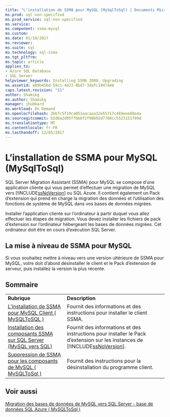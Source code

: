 ```yaml
---
title: "L’installation de SSMA pour MySQL (MySqlToSql) | Documents Microsoft"
ms.prod: sql-non-specified
ms.prod_service: sql-non-specified
ms.service: 
ms.component: ssma-mysql
ms.custom: 
ms.date: 01/19/2017
ms.reviewer: 
ms.suite: sql
ms.technology: sql-ssma
ms.tgt_pltfrm: 
ms.topic: article
applies_to:
- Azure SQL Database
- SQL Server
helpviewer_keywords: Installing SSMA 2008, Upgrading
ms.assetid: e89b45bd-59c1-4d23-8bd7-3dafc1947448
caps.latest.revision: "11"
author: Shamikg
ms.author: Shamikg
manager: jhubbard
ms.workload: On Demand
ms.openlocfilehash: 2bbfc5f19ca051eacaaa32e55717c469eee88a4a
ms.sourcegitcommit: b2d8a2d95ffbb6f2f98692d7760cc5523151f99d
ms.translationtype: MT
ms.contentlocale: fr-FR
ms.lasthandoff: 12/05/2017
---
```

# <a name="installing-ssma-for-mysql-mysqltosql"></a>L’installation de SSMA pour MySQL (MySqlToSql)
SQL Server Migration Assistant (SSMA) pour MySQL se compose d’une application cliente qui vous permet d’effectuer une migration de MySQL vers [!INCLUDE[ssNoVersion](../../includes/ssnoversion_md.md)] ou SQL Azure. Il contient également un Pack d’extension qui prend en charge la migration des données et l’utilisation des fonctions de système de MySQL dans vos bases de données migrées.  
  
Installer l’application cliente sur l’ordinateur à partir duquel vous allez effectuer les étapes de migration. Vous devez installer les fichiers de pack d’extension sur l’ordinateur hébergeant les bases de données migrées.  Cet ordinateur doit être en cours d’exécution SQL Server.  
  
## <a name="upgrading-ssma-for-mysql"></a>La mise à niveau de SSMA pour MySQL  
Si vous souhaitez mettre à niveau vers une version ultérieure de SSMA pour MySQL, votre doit d’abord désinstaller le client et le Pack d’extension de serveur, puis installez la version la plus récente.  
  
## <a name="contents"></a>Sommaire  
  
|||  
|-|-|  
|**Rubrique**|**Description**|  
|[L’installation de SSMA pour MySQL Client &#40; MySQLToSQL &#41;](../../ssma/mysql/installing-ssma-for-mysql-client-mysqltosql.md)|Fournit des informations et des instructions pour installer le client SSMA.|  
|[Installation des composants SSMA sur SQL Server (MySQL vers SQL)](http://msdn.microsoft.com/en-us/6772d0c5-258f-4d7b-afb0-b5f810e71af1)|Fournit des informations et des instructions pour installer le Pack d’extension sur les instances de [!INCLUDE[ssNoVersion](../../includes/ssnoversion_md.md)].|  
|[Suppression de SSMA pour les composants de MySQL &#40; MySQLToSql &#41;](../../ssma/mysql/removing-the-ssma-for-mysql-components-mysqltosql.md)|Fournit des instructions pour la désinstallation du programme client.|  
  
## <a name="see-also"></a>Voir aussi  
[Migration des bases de données de MySQL vers SQL Server - base de données SQL Azure &#40; MySQLToSql &#41;](../../ssma/mysql/migrating-mysql-databases-to-sql-server-azure-sql-db-mysqltosql.md)  
  
